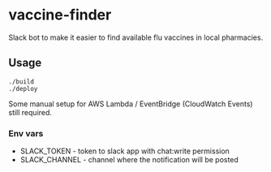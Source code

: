 # vaccine-finder

Slack bot to make it easier to find available flu vaccines in local pharmacies.

## Usage

```
./build
./deploy
```

Some manual setup for AWS Lambda / EventBridge (CloudWatch Events) still required. 

### Env vars
- SLACK_TOKEN - token to slack app with chat:write permission
- SLACK_CHANNEL - channel where the notification will be posted
